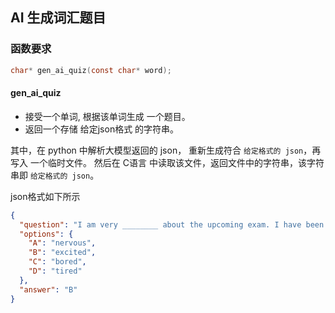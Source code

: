 ## AI 生成词汇题目

### 函数要求
```c
char* gen_ai_quiz(const char* word);
```

#### gen_ai_quiz 
- 接受一个单词, 根据该单词生成 一个题目。
- 返回一个存储 给定json格式 的字符串。

其中，在 python 中解析大模型返回的 json， 重新生成符合 `给定格式的 json`，再写入 一个临时文件。 然后在 C语言 中读取该文件，返回文件中的字符串，该字符串即 `给定格式的 json`。

json格式如下所示

```json
{
  "question": "I am very ________ about the upcoming exam. I have been preparing for weeks.",
  "options": {
    "A": "nervous",
    "B": "excited",
    "C": "bored",
    "D": "tired"
  },
  "answer": "B"
}
```